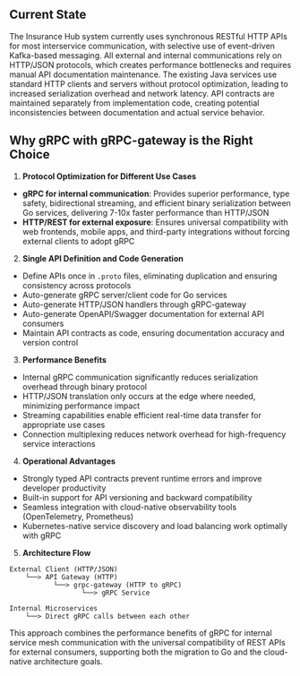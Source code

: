 ## Current State

The Insurance Hub system currently uses synchronous RESTful HTTP APIs for most interservice
communication, with selective use of event-driven Kafka-based messaging. All external and internal
communications rely on HTTP/JSON protocols, which creates performance bottlenecks and requires
manual API documentation maintenance. The existing Java services use standard HTTP clients and
servers without protocol optimization, leading to increased serialization overhead and network
latency. API contracts are maintained separately from implementation code, creating potential
inconsistencies between documentation and actual service behavior.

## Why gRPC with gRPC-gateway is the Right Choice

1. **Protocol Optimization for Different Use Cases**

- **gRPC for internal communication**: Provides superior performance, type safety, bidirectional
  streaming, and efficient binary serialization between Go services, delivering 7-10x faster
  performance than HTTP/JSON
- **HTTP/REST for external exposure**: Ensures universal compatibility with web frontends, mobile
  apps, and third-party integrations without forcing external clients to adopt gRPC

2. **Single API Definition and Code Generation**

- Define APIs once in `.proto` files, eliminating duplication and ensuring consistency across
  protocols
- Auto-generate gRPC server/client code for Go services
- Auto-generate HTTP/JSON handlers through gRPC-gateway
- Auto-generate OpenAPI/Swagger documentation for external API consumers
- Maintain API contracts as code, ensuring documentation accuracy and version control

3. **Performance Benefits**

- Internal gRPC communication significantly reduces serialization overhead through binary protocol
- HTTP/JSON translation only occurs at the edge where needed, minimizing performance impact
- Streaming capabilities enable efficient real-time data transfer for appropriate use cases
- Connection multiplexing reduces network overhead for high-frequency service interactions

4. **Operational Advantages**

- Strongly typed API contracts prevent runtime errors and improve developer productivity
- Built-in support for API versioning and backward compatibility
- Seamless integration with cloud-native observability tools (OpenTelemetry, Prometheus)
- Kubernetes-native service discovery and load balancing work optimally with gRPC

5. **Architecture Flow**

```
External Client (HTTP/JSON)
    └──> API Gateway (HTTP)
           └──> grpc-gateway (HTTP to gRPC)
                  └──> gRPC Service

Internal Microservices
    └──> Direct gRPC calls between each other
```

This approach combines the performance benefits of gRPC for internal service mesh communication with
the universal compatibility of REST APIs for external consumers, supporting both the migration to Go
and the cloud-native architecture goals.